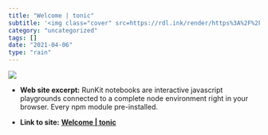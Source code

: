 ```yaml
---
title: "Welcome | tonic"
subtitle: '<img class="cover" src=https://rdl.ink/render/https%3A%2F%2Ftonicdev.com%2Fpitosalas%2F560419bfd951e...'
category: "uncategorized"
tags: []
date: "2021-04-06"
type: "rain"
---
```

<img class="cover" src=https://rdl.ink/render/https%3A%2F%2Ftonicdev.com%2Fpitosalas%2F560419bfd951e00c00dbd62d>



* **Web site excerpt:** RunKit notebooks are interactive javascript playgrounds connected to a complete node environment right in your browser. Every npm module pre-installed.

* **Link to site:** **[Welcome | tonic](https://tonicdev.com/pitosalas/560419bfd951e00c00dbd62d)**